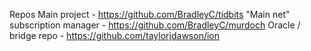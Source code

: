 Repos
Main project - https://github.com/BradleyC/tidbits "Main net" subscription manager - https://github.com/BradleyC/murdoch Oracle / bridge repo - https://github.com/taylorjdawson/ion

